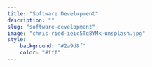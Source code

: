 ```yaml
---
title: "Software Development"
description: ""
slug: "software-development"
image: "chris-ried-ieic5Tq8YMk-unsplash.jpg"
style:
    background: "#2a9d8f"
    color: "#fff"
---
```

